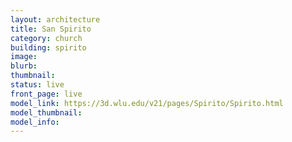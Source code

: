 ```yaml
---
layout: architecture
title: San Spirito
category: church
building: spirito	
image: 
blurb: 
thumbnail: 
status: live
front_page: live
model_link: https://3d.wlu.edu/v21/pages/Spirito/Spirito.html
model_thumbnail:
model_info: 
---
```

